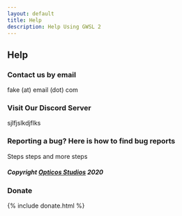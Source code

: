 ```yaml
---
layout: default
title: Help
description: Help Using GWSL 2
---
```


## Help

### Contact us by email

fake (at) email (dot) com

### Visit Our Discord Server

sjlfjslkdjflks

### Reporting a bug? Here is how to find bug reports

Steps steps and more steps

##### Copyright [Opticos Studios](http://opticos.studio) 2020


### Donate

{% include donate.html %}
